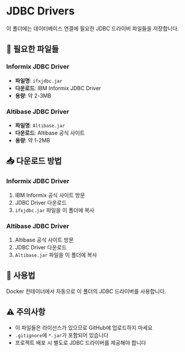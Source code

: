 # JDBC Drivers

이 폴더에는 데이터베이스 연결에 필요한 JDBC 드라이버 파일들을 저장합니다.

## 📁 필요한 파일들

### Informix JDBC Driver
- **파일명**: `ifxjdbc.jar`
- **다운로드**: IBM Informix JDBC Driver
- **용량**: 약 2-3MB

### Altibase JDBC Driver  
- **파일명**: `Altibase.jar`
- **다운로드**: Altibase 공식 사이트
- **용량**: 약 1-2MB

## 📥 다운로드 방법

### Informix JDBC Driver
1. IBM Informix 공식 사이트 방문
2. JDBC Driver 다운로드
3. `ifxjdbc.jar` 파일을 이 폴더에 복사

### Altibase JDBC Driver
1. Altibase 공식 사이트 방문  
2. JDBC Driver 다운로드
3. `Altibase.jar` 파일을 이 폴더에 복사

## 🚀 사용법

Docker 컨테이너에서 자동으로 이 폴더의 JDBC 드라이버를 사용합니다.

## ⚠️ 주의사항

- 이 파일들은 라이선스가 있으므로 GitHub에 업로드하지 마세요
- `.gitignore`에 `*.jar`가 포함되어 있습니다
- 프로젝트 배포 시 별도로 JDBC 드라이버를 제공해야 합니다 